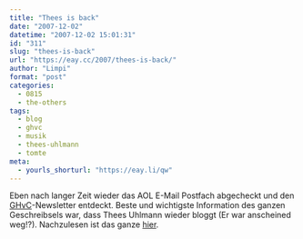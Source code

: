 ```yaml
---
title: "Thees is back"
date: "2007-12-02"
datetime: "2007-12-02 15:01:31"
id: "311"
slug: "thees-is-back"
url: "https://eay.cc/2007/thees-is-back/"
author: "Limpi"
format: "post"
categories:
  - 0815
  - the-others
tags:
  - blog
  - ghvc
  - musik
  - thees-uhlmann
  - tomte
meta:
  - yourls_shorturl: "https://eay.li/qw"
---
```


Eben nach langer Zeit wieder das AOL E-Mail Postfach abgecheckt und den [GHvC](http://www.ghvc.de/)\-Newsletter entdeckt. Beste und wichtigste Information des ganzen Geschreibsels war, dass Thees Uhlmann wieder bloggt (Er war anscheined weg!?). Nachzulesen ist das ganze [hier](http://croc.antville.org/).
